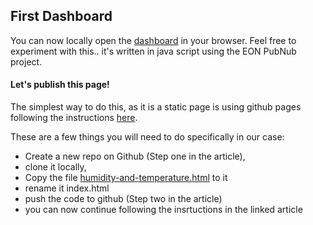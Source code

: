 ## First Dashboard

You can now locally open the [dashboard](humidty-and-temp-line.html) in your browser. Feel free to experiment with this.. it's written in java script using the EON PubNub project.

#### Let's publish this page!

The simplest way to do this, as it is a static page is using github pages following the instructions [here](https://hackernoon.com/use-custom-domain-with-github-pages-2-straightforward-steps-cf561eee244f).

These are a few things you will need to do specifically in our case:
- Create a new repo on Github (Step one in the article),
- clone it locally,
- Copy the file [humidity-and-temperature.html](humidty-and-temp-line.html) to it
- rename it index.html
- push the code to github (Step two in the article)
- you can now continue following the insrtuctions in the linked article
